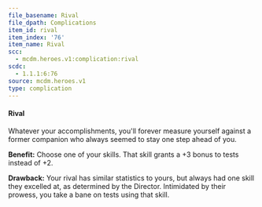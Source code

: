 ```yaml
---
file_basename: Rival
file_dpath: Complications
item_id: rival
item_index: '76'
item_name: Rival
scc:
  - mcdm.heroes.v1:complication:rival
scdc:
  - 1.1.1:6:76
source: mcdm.heroes.v1
type: complication
---
```


#### Rival

Whatever your accomplishments, you'll forever measure yourself against a former companion who always seemed to stay one step ahead of you.

**Benefit:** Choose one of your skills. That skill grants a +3 bonus to tests instead of +2.

**Drawback:** Your rival has similar statistics to yours, but always had one skill they excelled at, as determined by the Director. Intimidated by their prowess, you take a bane on tests using that skill.
